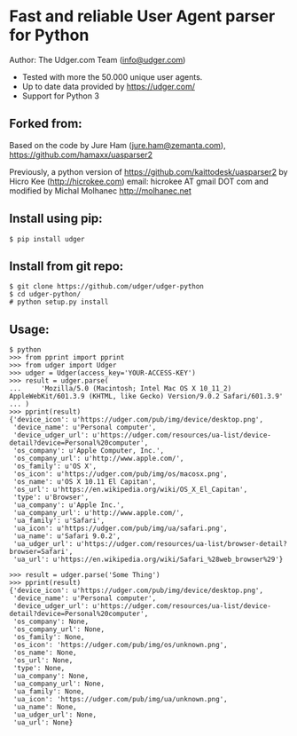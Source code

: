 Fast and reliable User Agent parser for Python
==============================================

Author: The Udger.com Team (info@udger.com)

- Tested with more the 50.000 unique user agents.
- Up to date data provided by https://udger.com/
- Support for Python 3


Forked from:
------------

Based on the code by Jure Ham (jure.ham@zemanta.com),
https://github.com/hamaxx/uasparser2

Previously, a python version of https://github.com/kaittodesk/uasparser2
by Hicro Kee (http://hicrokee.com) email: hicrokee AT gmail DOT com
and modified by Michal Molhanec http://molhanec.net

Install using pip:
------------------

	$ pip install udger

Install from git repo:
----------------------

	$ git clone https://github.com/udger/udger-python
	$ cd udger-python/
	# python setup.py install

Usage:
------

	$ python
	>>> from pprint import pprint
	>>> from udger import Udger
	>>> udger = Udger(access_key='YOUR-ACCESS-KEY')
	>>> result = udger.parse(
	...     'Mozilla/5.0 (Macintosh; Intel Mac OS X 10_11_2) AppleWebKit/601.3.9 (KHTML, like Gecko) Version/9.0.2 Safari/601.3.9'
	... )
	>>> pprint(result)
	{'device_icon': u'https://udger.com/pub/img/device/desktop.png',
	 'device_name': u'Personal computer',
	 'device_udger_url': u'https://udger.com/resources/ua-list/device-detail?device=Personal%20computer',
	 'os_company': u'Apple Computer, Inc.',
	 'os_company_url': u'http://www.apple.com/',
	 'os_family': u'OS X',
	 'os_icon': u'https://udger.com/pub/img/os/macosx.png',
	 'os_name': u'OS X 10.11 El Capitan',
	 'os_url': u'https://en.wikipedia.org/wiki/OS_X_El_Capitan',
	 'type': u'Browser',
	 'ua_company': u'Apple Inc.',
	 'ua_company_url': u'http://www.apple.com/',
	 'ua_family': u'Safari',
	 'ua_icon': u'https://udger.com/pub/img/ua/safari.png',
	 'ua_name': u'Safari 9.0.2',
	 'ua_udger_url': u'https://udger.com/resources/ua-list/browser-detail?browser=Safari',
	 'ua_url': u'https://en.wikipedia.org/wiki/Safari_%28web_browser%29'}

	>>> result = udger.parse('Some Thing')
	>>> pprint(result)
	{'device_icon': u'https://udger.com/pub/img/device/desktop.png',
	 'device_name': u'Personal computer',
	 'device_udger_url': u'https://udger.com/resources/ua-list/device-detail?device=Personal%20computer',
	 'os_company': None,
	 'os_company_url': None,
	 'os_family': None,
	 'os_icon': 'https://udger.com/pub/img/os/unknown.png',
	 'os_name': None,
	 'os_url': None,
	 'type': None,
	 'ua_company': None,
	 'ua_company_url': None,
	 'ua_family': None,
	 'ua_icon': 'https://udger.com/pub/img/ua/unknown.png',
	 'ua_name': None,
	 'ua_udger_url': None,
	 'ua_url': None}
